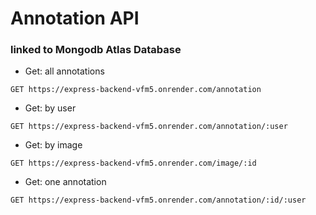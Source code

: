 # Annotation API
### linked to Mongodb Atlas Database

- Get: all annotations
```
GET https://express-backend-vfm5.onrender.com/annotation
```


- Get: by user 
```
GET https://express-backend-vfm5.onrender.com/annotation/:user
```


- Get: by image
```
GET https://express-backend-vfm5.onrender.com/image/:id
```


- Get: one annotation
```
GET https://express-backend-vfm5.onrender.com/annotation/:id/:user
```
